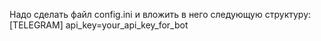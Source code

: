 Надо сделать файл config.ini и вложить в него следующую структуру:
[TELEGRAM]
api_key=your_api_key_for_bot